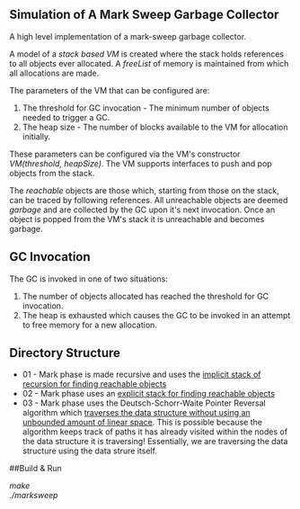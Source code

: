 ## Simulation of A Mark Sweep Garbage Collector

A high level implementation of a mark-sweep garbage collector.

A model of a *stack based VM* is created where the stack holds references to all objects ever allocated. A *freeList* of memory is maintained from which all allocations are made. 

The parameters of the VM that can be configured are:

1. The threshold for GC invocation - The minimum number of objects needed to trigger a GC.
2. The heap size - The number of blocks available to the VM for allocation initially.

These parameters can be configured via the VM's constructor *VM(threshold, heapSize)*.
The VM supports interfaces to push and pop objects from the stack. 

The *reachable* objects are those which, starting from those on the stack, can be traced by following references. All unreachable objects are deemed *garbage* and are collected by the GC upon it's next invocation. Once an object is popped from the VM's stack it is unreachable and becomes garbage.

## GC Invocation

The GC is invoked in one of two situations:

1. The number of objects allocated has reached the threshold for GC invocation.
2. The heap is exhausted which causes the GC to be invoked in an attempt to free memory for a new allocation.


## Directory Structure
* 01 - Mark phase is made recursive and uses the [implicit stack of recursion for finding reachable objects](http://github.com/Deborah-Digges/mark-sweep-simulation/blob/master/01-marksweep-simple/vm.cpp/#L151-174)
* 02 - Mark phase uses an [explicit stack for finding reachable objects](http://github.com/Deborah-Digges/mark-sweep-simulation/blob/master/02-marksweep-Explicit-Stack/vm.cpp/#L151-192)
* 03 - Mark phase uses the Deutsch-Schorr-Waite Pointer Reversal algorithm which [traverses the data structure without using an unbounded amount of linear space](http://github.com/Deborah-Digges/mark-sweep-simulation/blob/master/03-marksweep-Pointer-Reversal/vm.cpp/#L152-205). This is possible because the algorithm keeps track of paths it has already visited within the nodes of the data structure it is traversing! Essentially, we are traversing the data structure using the data strure itself.


##Build & Run

*make*<br/>
*./marksweep*





